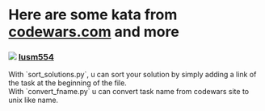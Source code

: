 <h1> Here are some kata from <a href="https://codewars.com">codewars.com</a> and more</h1>
<h3>
  <img src="https://www.codewars.com/users/lusm554/badges/micro"> </img>
  <a href="https://www.codewars.com/users/lusm554">lusm554</a> 
</h3>
With `sort_solutions.py`, u can sort your solution by simply adding a link of the task at the beginning of the file. <br>
With `convert_fname.py` u can convert task name from codewars site to unix like name.


